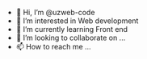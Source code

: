 - 👋 Hi, I’m @uzweb-code
- 👀 I’m interested in Web development
- 🌱 I’m currently learning Front end
- 💞️ I’m looking to collaborate on ...
- 📫 How to reach me ...

<!---
uzweb-code/uzweb-code is a ✨ special ✨ repository because its `README.md` (this file) appears on your GitHub profile.
You can click the Preview link to take a look at your changes.
--->

